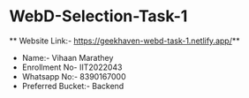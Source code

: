 # WebD-Selection-Task-1
** Website Link:- https://geekhaven-webd-task-1.netlify.app/**
+ Name:- Vihaan Marathey
+ Enrollment No- IIT2022043
+ Whatsapp No:- 8390167000
+ Preferred Bucket:- Backend
